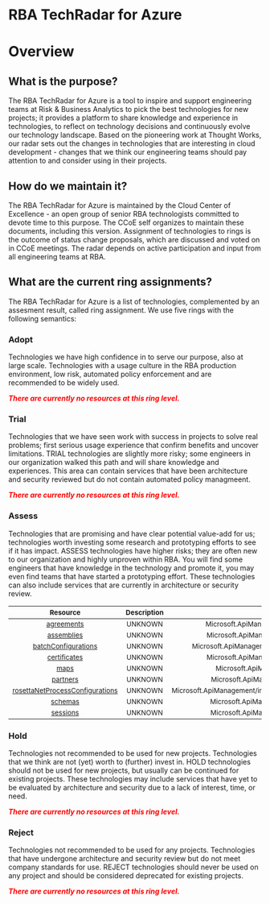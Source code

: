 
RBA TechRadar for Azure
=======================

# Overview

## What is the purpose?


The RBA TechRadar for Azure is a tool to inspire and support engineering teams at Risk & Business Analytics to pick the best technologies for new projects; it provides a platform to share knowledge and experience in technologies, to reflect on technology decisions and continuously evolve our technology landscape.  Based on the pioneering work at Thought Works, our radar sets out the changes in technologies that are interesting in cloud development - changes that we think our engineering teams should pay attention to and consider using in their projects.
## How do we maintain it?


The RBA TechRadar for Azure is maintained by the Cloud Center of Excellence - an open group of senior RBA technologists committed to devote time to this purpose.  The CCoE self organizes to maintain these documents, including this version.  Assignment of technologies to rings is the outcome of status change proposals, which are discussed and voted on in CCoE meetings.  The radar depends on active participation and input from all engineering teams at RBA.
## What are the current ring assignments?


The RBA TechRadar for Azure is a list of technologies, complemented by an assesment result, called ring assignment.  We use five rings with the following semantics:
### Adopt


Technologies we have high confidence in to serve our purpose, also at large scale.  Technologies with a usage culture in the RBA production environment, low risk, automated policy enforcement and are recommended to be widely used.  
  
***<font color="red"> There are currently no resources at this ring level. </font>***
### Trial


Technologies that we have seen work with success in projects to solve real problems;  first serious usage experience that confirm benefits and uncover limitations.  TRIAL technologies are slightly more risky; some engineers in our organization walked this path and will share knowledge and experiences.  This area can contain services that have been architecture and security reviewed but do not contain automated policy managmeent.  
  
***<font color="red"> There are currently no resources at this ring level. </font>***
### Assess


Technologies that are promising and have clear potential value-add for us; technologies worth investing some research and prototyping efforts to see if it has impact.  ASSESS technologies have higher risks;  they are often new to our organization and highly unproven within RBA.  You will find some engineers that have knowledge in the technology and promote it, you may even find teams that have started a prototyping effort.  These technologies can also include services that are currently in architecture or security review.  

|<sub>Resource</sub>|<sub>Description</sub>|<sub>Path</sub>|<sub>Status</sub>|
| :---: | :---: | :---: | :---: |
|<sub>[agreements](https://github.com/openrba/python-azure-techradar/tree/master/Microsoft.ApiManagement/integrationAccounts/agreements)</sub>|<sub>UNKNOWN</sub>|<sub>Microsoft.ApiManagement/integrationAccounts/agreements</sub>|<sub>ASSESS</sub>|
|<sub>[assemblies](https://github.com/openrba/python-azure-techradar/tree/master/Microsoft.ApiManagement/integrationAccounts/assemblies)</sub>|<sub>UNKNOWN</sub>|<sub>Microsoft.ApiManagement/integrationAccounts/assemblies</sub>|<sub>ASSESS</sub>|
|<sub>[batchConfigurations](https://github.com/openrba/python-azure-techradar/tree/master/Microsoft.ApiManagement/integrationAccounts/batchConfigurations)</sub>|<sub>UNKNOWN</sub>|<sub>Microsoft.ApiManagement/integrationAccounts/batchConfigurations</sub>|<sub>ASSESS</sub>|
|<sub>[certificates](https://github.com/openrba/python-azure-techradar/tree/master/Microsoft.ApiManagement/integrationAccounts/certificates)</sub>|<sub>UNKNOWN</sub>|<sub>Microsoft.ApiManagement/integrationAccounts/certificates</sub>|<sub>ASSESS</sub>|
|<sub>[maps](https://github.com/openrba/python-azure-techradar/tree/master/Microsoft.ApiManagement/integrationAccounts/maps)</sub>|<sub>UNKNOWN</sub>|<sub>Microsoft.ApiManagement/integrationAccounts/maps</sub>|<sub>ASSESS</sub>|
|<sub>[partners](https://github.com/openrba/python-azure-techradar/tree/master/Microsoft.ApiManagement/integrationAccounts/partners)</sub>|<sub>UNKNOWN</sub>|<sub>Microsoft.ApiManagement/integrationAccounts/partners</sub>|<sub>ASSESS</sub>|
|<sub>[rosettaNetProcessConfigurations](https://github.com/openrba/python-azure-techradar/tree/master/Microsoft.ApiManagement/integrationAccounts/rosettaNetProcessConfigurations)</sub>|<sub>UNKNOWN</sub>|<sub>Microsoft.ApiManagement/integrationAccounts/rosettaNetProcessConfigurations</sub>|<sub>ASSESS</sub>|
|<sub>[schemas](https://github.com/openrba/python-azure-techradar/tree/master/Microsoft.ApiManagement/integrationAccounts/schemas)</sub>|<sub>UNKNOWN</sub>|<sub>Microsoft.ApiManagement/integrationAccounts/schemas</sub>|<sub>ASSESS</sub>|
|<sub>[sessions](https://github.com/openrba/python-azure-techradar/tree/master/Microsoft.ApiManagement/integrationAccounts/sessions)</sub>|<sub>UNKNOWN</sub>|<sub>Microsoft.ApiManagement/integrationAccounts/sessions</sub>|<sub>ASSESS</sub>|

### Hold


Technologies not recommended to be used for new projects. Technologies that we think are not (yet) worth to (further) invest in.  HOLD technologies should not be used for new projects, but usually can be continued for existing projects.  These technologies may include services that have yet to be evaluated by architecture and security due to a lack of interest, time, or need.  
  
***<font color="red"> There are currently no resources at this ring level. </font>***
### Reject


Technologies not recommended to be used for any projects. Technologies that have undergone architecture and security review but do not meet company standards for use.  REJECT technologies should never be used on any project and should be considered deprecated for existing projects.  
  
***<font color="red"> There are currently no resources at this ring level. </font>***